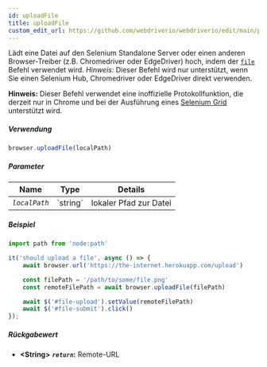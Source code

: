 ```yaml
---
id: uploadFile
title: uploadFile
custom_edit_url: https://github.com/webdriverio/webdriverio/edit/main/packages/webdriverio/src/commands/browser/uploadFile.ts
---
```


Lädt eine Datei auf den Selenium Standalone Server oder einen anderen Browser-Treiber
(z.B. Chromedriver oder EdgeDriver) hoch, indem der [`file`](https://webdriver.io/docs/api/selenium#file) Befehl verwendet wird.
_Hinweis:_ Dieser Befehl wird nur unterstützt, wenn Sie einen Selenium Hub,
Chromedriver oder EdgeDriver direkt verwenden.

__Hinweis:__ Dieser Befehl verwendet eine inoffizielle Protokollfunktion, die derzeit
nur in Chrome und bei der Ausführung eines [Selenium Grid](https://www.selenium.dev/documentation/en/grid/) unterstützt wird.

##### Verwendung

```js
browser.uploadFile(localPath)
```

##### Parameter

<table>
  <thead>
    <tr>
      <th>Name</th><th>Type</th><th>Details</th>
    </tr>
  </thead>
  <tbody>
    <tr>
      <td><code><var>localPath</var></code></td>
      <td>`string`</td>
      <td>lokaler Pfad zur Datei</td>
    </tr>
  </tbody>
</table>

##### Beispiel

```js title="uploadFile.js"
import path from 'node:path'

it('should upload a file', async () => {
    await browser.url('https://the-internet.herokuapp.com/upload')

    const filePath = '/path/to/some/file.png'
    const remoteFilePath = await browser.uploadFile(filePath)

    await $('#file-upload').setValue(remoteFilePath)
    await $('#file-submit').click()
});
```

##### Rückgabewert

- **&lt;String&gt;**
            **<code><var>return</var></code>:**  Remote-URL